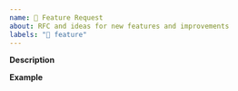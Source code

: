 ```yaml
---
name: 🚀 Feature Request
about: RFC and ideas for new features and improvements
labels: "🚀 feature"
---
```


**Description**  
<!-- A clear and concise description of the new feature. -->

**Example**  
<!-- A simple example of the new feature in action (include PHP code, YAML config, etc.)
     If the new feature changes an existing feature, include a simple before/after comparison. -->
